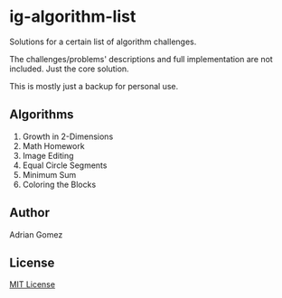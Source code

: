 # ig-algorithm-list

Solutions for a certain list of algorithm challenges.

The challenges/problems' descriptions and full implementation are not included. Just the core solution.

This is mostly just a backup for personal use.

## Algorithms

1. Growth in 2-Dimensions
2. Math Homework
3. Image Editing
4. Equal Circle Segments
5. Minimum Sum
6. Coloring the Blocks

## Author

Adrian Gomez

## License

[MIT License](LICENSE)

